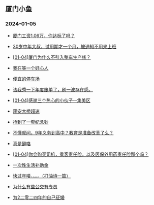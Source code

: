 ## 厦门小鱼 
### 2024-01-05

+ [厦门工资1.06万，你达标了吗？](http://bbs.xmfish.com/read-htm-tid-18130266.html)

+ [30岁中年大叔，试用期才一个月，被通知不用来上班](http://bbs.xmfish.com/read-htm-tid-18130427.html)

+ [[01-04]厦门为什么不引入整车生产线？](http://bbs.xmfish.com/read-htm-tid-18130361.html)

+ [我在等一个好心人](http://bbs.xmfish.com/read-htm-tid-18130413.html)

+ [便宜的停车场](http://bbs.xmfish.com/read-htm-tid-18130350.html)

+ [该我秀一下年度账单了，刷一波存在感。](http://bbs.xmfish.com/read-htm-tid-18130380.html)

+ [[01-04]感谢三个热心的小伙子--集美区](http://bbs.xmfish.com/read-htm-tid-18130400.html)

+ [翔安大桥超速](http://bbs.xmfish.com/read-htm-tid-18130349.html)

+ [抢到了一套纪念钞](http://bbs.xmfish.com/read-htm-tid-18130236.html)

+ [不懂就问，9年义务到高中？教育是准备改革了么？](http://bbs.xmfish.com/read-htm-tid-18130564.html)

+ [真是醉咯](http://bbs.xmfish.com/read-htm-tid-18130436.html)

+ [[01-04]你会购买司机，乘客责任险，以及医保外用药责任险那个吗？](http://bbs.xmfish.com/read-htm-tid-18130339.html)

+ [一次性生活补助金](http://bbs.xmfish.com/read-htm-tid-18130590.html)

+ [快过年喽。。。。（打油诗一篇）](http://bbs.xmfish.com/read-htm-tid-18130465.html)

+ [为什么有些公交有专员](http://bbs.xmfish.com/read-htm-tid-18130639.html)

+ [为2二零二四年的自己征婚](http://bbs.xmfish.com/read-htm-tid-18130478.html)

